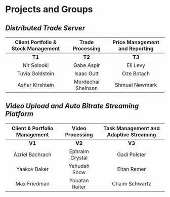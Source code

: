# Projects and Groups

## _Distributed Trade Server_

| Client Portfolio & Stock Management | Trade Processing | Price Management and Reporting |
| :--: | :--: | :--: |
| **T1** | **T2** | **T3** |
| Nir Solooki | Gabe Aspir | Eli Levy |
| Tuvia Goldstein | Isaac Gutt | Oze Botach |
| Asher Kirshtein | Mordechai Sheinson | Shmuel Newmark |

## _Video Upload and Auto Bitrate Streaming Platform_

| Client & Portfolio Management | Video Processing | Task Management and Adaptive Streaming |
| :--: | :--: | :--: |
| **V1** | **V2** | **V3** |
| Azriel Bachrach | Ephraim Crystal | Gadi Polster |
| Yaakov Baker | Yehudah Snow | Eitan Remer |
| Max Friedman | Yonatan Reiter | Chaim Schwartz |
